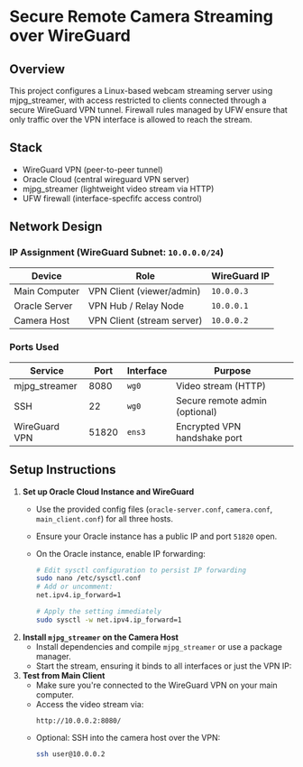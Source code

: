 # Secure Remote Camera Streaming over WireGuard

## Overview
This project configures a Linux-based webcam streaming server using mjpg_streamer, with access restricted to clients connected through a secure WireGuard VPN tunnel. 
Firewall rules managed by UFW ensure that only traffic over the VPN interface is allowed to reach the stream.


## Stack
- WireGuard VPN (peer-to-peer tunnel)
- Oracle Cloud (central wireguard VPN server)
- mjpg_streamer (lightweight video stream via HTTP)
- UFW firewall (interface-specfifc access control)


## Network Design
### IP Assignment (WireGuard Subnet: `10.0.0.0/24`)

| Device         | Role                        | WireGuard IP |
|----------------|-----------------------------|--------------|
| Main Computer  | VPN Client (viewer/admin)   | `10.0.0.3`   |
| Oracle Server  | VPN Hub / Relay Node        | `10.0.0.1`   |
| Camera Host    | VPN Client (stream server)  | `10.0.0.2`   |

### Ports Used

| Service         | Port  | Interface | Purpose                         |
|-----------------|-------|-----------|-------------------------------  |
| mjpg_streamer    | 8080  | `wg0`     | Video stream (HTTP)            |
| SSH              | 22    | `wg0`     | Secure remote admin (optional) |
| WireGuard VPN    | 51820 | `ens3`    | Encrypted VPN handshake port   |



## Setup Instructions
1. **Set up Oracle Cloud Instance and WireGuard**
   - Use the provided config files (`oracle-server.conf`, `camera.conf`, `main_client.conf`) for all three hosts.
   - Ensure your Oracle instance has a public IP and port `51820` open.
   - On the Oracle instance, enable IP forwarding:

     ```bash
     # Edit sysctl configuration to persist IP forwarding
     sudo nano /etc/sysctl.conf
     # Add or uncomment:
     net.ipv4.ip_forward=1

     # Apply the setting immediately
     sudo sysctl -w net.ipv4.ip_forward=1
     ```
2. **Install `mjpg_streamer` on the Camera Host**
   - Install dependencies and compile `mjpg_streamer` or use a package manager.
   - Start the stream, ensuring it binds to all interfaces or just the VPN IP:
3. **Test from Main Client**
   - Make sure you're connected to the WireGuard VPN on your main computer.
   - Access the video stream via:
     ```
     http://10.0.0.2:8080/
     ```
   - Optional: SSH into the camera host over the VPN:
     ```bash
     ssh user@10.0.0.2
     ```
